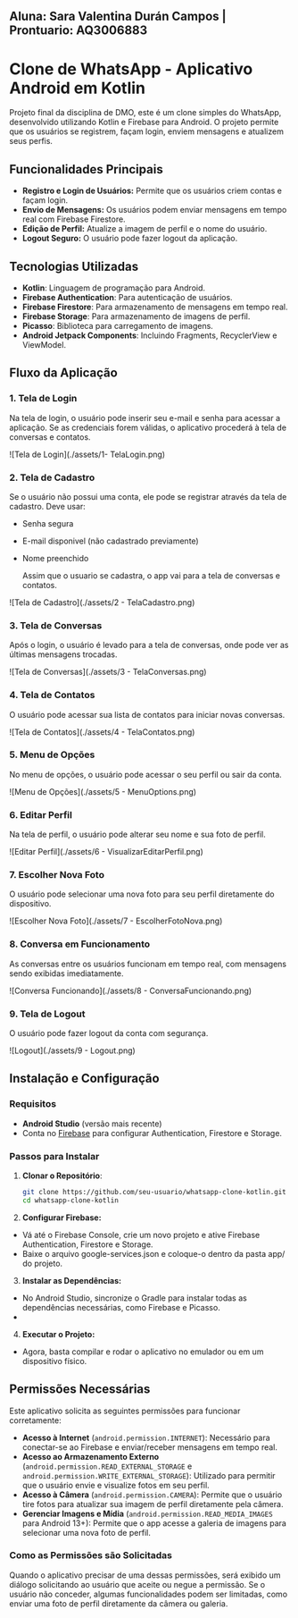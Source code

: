## Aluna: Sara Valentina Durán Campos |  Prontuario: AQ3006883 ##

# Clone de WhatsApp - Aplicativo Android em Kotlin
Projeto final da disciplina de DMO, este é um clone simples do WhatsApp, desenvolvido utilizando Kotlin e Firebase para Android. O projeto permite que os usuários se registrem, façam login, enviem mensagens e atualizem seus perfis.

## Funcionalidades Principais

- **Registro e Login de Usuários:** Permite que os usuários criem contas e façam login.
- **Envio de Mensagens:** Os usuários podem enviar mensagens em tempo real com Firebase Firestore.
- **Edição de Perfil:** Atualize a imagem de perfil e o nome do usuário.
- **Logout Seguro:** O usuário pode fazer logout da aplicação.

## Tecnologias Utilizadas

- **Kotlin**: Linguagem de programação para Android.
- **Firebase Authentication**: Para autenticação de usuários.
- **Firebase Firestore**: Para armazenamento de mensagens em tempo real.
- **Firebase Storage**: Para armazenamento de imagens de perfil.
- **Picasso**: Biblioteca para carregamento de imagens.
- **Android Jetpack Components**: Incluindo Fragments, RecyclerView e ViewModel.

## Fluxo da Aplicação

### 1. Tela de Login

Na tela de login, o usuário pode inserir seu e-mail e senha para acessar a aplicação. Se as credenciais forem válidas, o aplicativo procederá à tela de conversas e contatos.

![Tela de Login](./assets/1- TelaLogin.png)

### 2. Tela de Cadastro

Se o usuário não possui uma conta, ele pode se registrar através da tela de cadastro. Deve usar:
- Senha segura
- E-mail disponivel (não cadastrado previamente)
- Nome preenchido

  Assim que o usuario se cadastra, o app vai para a tela de conversas e contatos.

![Tela de Cadastro](./assets/2 - TelaCadastro.png)

### 3. Tela de Conversas

Após o login, o usuário é levado para a tela de conversas, onde pode ver as últimas mensagens trocadas.

![Tela de Conversas](./assets/3 - TelaConversas.png)

### 4. Tela de Contatos

O usuário pode acessar sua lista de contatos para iniciar novas conversas.

![Tela de Contatos](./assets/4 - TelaContatos.png)

### 5. Menu de Opções

No menu de opções, o usuário pode acessar o seu perfil ou sair da conta.

![Menu de Opções](./assets/5 - MenuOptions.png)

### 6. Editar Perfil

Na tela de perfil, o usuário pode alterar seu nome e sua foto de perfil.

![Editar Perfil](./assets/6 - VisualizarEditarPerfil.png)

### 7. Escolher Nova Foto

O usuário pode selecionar uma nova foto para seu perfil diretamente do dispositivo.

![Escolher Nova Foto](./assets/7 - EscolherFotoNova.png)

### 8. Conversa em Funcionamento

As conversas entre os usuários funcionam em tempo real, com mensagens sendo exibidas imediatamente.

![Conversa Funcionando](./assets/8 - ConversaFuncionando.png)

### 9. Tela de Logout

O usuário pode fazer logout da conta com segurança.

![Logout](./assets/9 - Logout.png)

## Instalação e Configuração

### Requisitos

- **Android Studio** (versão mais recente)
- Conta no [Firebase](https://firebase.google.com/) para configurar Authentication, Firestore e Storage.
  
### Passos para Instalar

1. **Clonar o Repositório**:
   ```bash
   git clone https://github.com/seu-usuario/whatsapp-clone-kotlin.git
   cd whatsapp-clone-kotlin

2. **Configurar Firebase:**

  - Vá até o Firebase Console, crie um novo projeto e ative Firebase Authentication, Firestore e Storage.
  - Baixe o arquivo google-services.json e coloque-o dentro da pasta app/ do projeto.
  
3. **Instalar as Dependências:**
  - No Android Studio, sincronize o Gradle para instalar todas as dependências necessárias, como Firebase e Picasso.
  - 
4. **Executar o Projeto:**
  - Agora, basta compilar e rodar o aplicativo no emulador ou em um dispositivo físico.

## Permissões Necessárias

Este aplicativo solicita as seguintes permissões para funcionar corretamente:

- **Acesso à Internet** (`android.permission.INTERNET`): Necessário para conectar-se ao Firebase e enviar/receber mensagens em tempo real.
- **Acesso ao Armazenamento Externo** (`android.permission.READ_EXTERNAL_STORAGE` e `android.permission.WRITE_EXTERNAL_STORAGE`): Utilizado para permitir que o usuário envie e visualize fotos em seu perfil.
- **Acesso à Câmera** (`android.permission.CAMERA`): Permite que o usuário tire fotos para atualizar sua imagem de perfil diretamente pela câmera.
- **Gerenciar Imagens e Mídia** (`android.permission.READ_MEDIA_IMAGES` para Android 13+): Permite que o app acesse a galeria de imagens para selecionar uma nova foto de perfil.

### Como as Permissões são Solicitadas

Quando o aplicativo precisar de uma dessas permissões, será exibido um diálogo solicitando ao usuário que aceite ou negue a permissão. Se o usuário não conceder, algumas funcionalidades podem ser limitadas, como enviar uma foto de perfil diretamente da câmera ou galeria.


